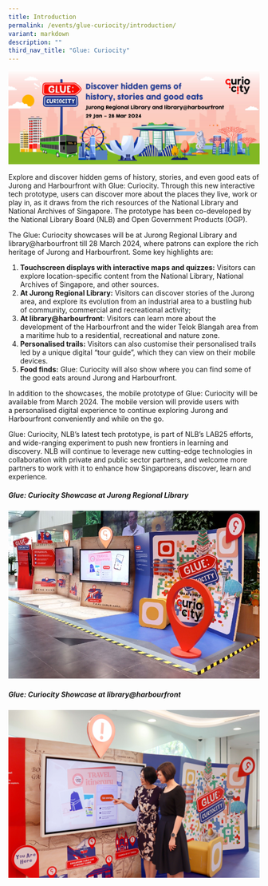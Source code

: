 ```yaml
---
title: Introduction
permalink: /events/glue-curiocity/introduction/
variant: markdown
description: ""
third_nav_title: "Glue: Curiocity"
---
```

![](/images/Events/Glue_jpeg_Website_Banner_2.jpg)

Explore and discover hidden gems of history, stories, and even good eats of Jurong and Harbourfront with Glue: Curiocity. Through this new interactive tech prototype, users can discover more about the places they live, work or play in, as it draws from the rich resources of the National Library and National Archives of Singapore. The prototype has been co-developed by the National Library Board (NLB) and Open Government Products (OGP).

The Glue: Curiocity showcases will be at Jurong Regional Library and library@harbourfront till 28 March 2024, where patrons can explore the rich heritage of Jurong and Harbourfront. Some key highlights are:

1. **Touchscreen displays with interactive maps and quizzes:** Visitors can explore location-specific content from the National Library, National Archives of Singapore, and other sources.
2. **At Jurong Regional Library:** Visitors can discover stories of the Jurong area, and explore its evolution from an industrial area to a bustling hub of community, commercial and recreational activity;
3. **At library@harbourfront**: Visitors can learn more about the development of the Harbourfront and the wider Telok Blangah area from a maritime hub to a residential, recreational and nature zone.
4. **Personalised trails:** Visitors can also customise their personalised trails led by a unique digital “tour guide”, which they can view on their mobile devices.
5. **Food finds:** Glue: Curiocity will also show where you can find some of the good eats around Jurong and Harbourfront.

In addition to the showcases, the mobile prototype of Glue: Curiocity will be available from March 2024. The mobile version will provide users with a personalised digital experience to continue exploring Jurong and Harbourfront conveniently and while on the go.

Glue: Curiocity, NLB’s latest tech prototype, is part of NLB’s LAB25 efforts, and wide-ranging experiment to push new frontiers in learning and discovery. NLB will continue to leverage new cutting-edge technologies in collaboration with private and public sector partners, and welcome more partners to work with it to enhance how Singaporeans discover, learn and experience.

##### Glue: Curiocity Showcase at Jurong Regional Library

![](/images/Events/glue_jurong.jpg)

##### Glue: Curiocity Showcase at library@harbourfront

![](/images/Events/glue_harbourfront.jpg)